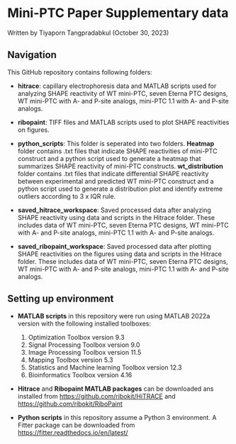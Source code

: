 # Mini-PTC Paper Supplementary data
Written by Tiyaporn Tangpradabkul (October 30, 2023)


## Navigation
This GitHub repository contains following folders:

* **hitrace**: capillary electrophoresis data and MATLAB scripts used for analyzing SHAPE reactivity of WT mini-PTC, seven Eterna PTC designs, WT mini-PTC with A- and P-site analogs, mini-PTC 1.1 with A- and P-site analogs.

* **ribopaint**: TIFF files and MATLAB scripts used to plot SHAPE reactivities on figures.

* **python_scripts**: This folder is seperated into two folders. **Heatmap** folder contains .txt files that indicate SHAPE reactivities of mini-PTC construct and a python script used to generate a heatmap that summarizes SHAPE reactivity of mini-PTC constructs. **wt_distribution** folder contains .txt files that indicate differential SHAPE reactivity between experimental and predicted WT mini-PTC construct and a python script used to generate a distribution plot and identify extreme outliers according to 3 x IQR rule.

* **saved_hitrace_workspace**: Saved processed data after analyzing SHAPE reactivity using data and scripts in the Hitrace folder. These includes data of WT mini-PTC, seven Eterna PTC designs, WT mini-PTC with A- and P-site analogs, mini-PTC 1.1 with A- and P-site analogs. 

* **saved_ribopaint_workspace**: Saved processed data after plotting SHAPE reactivities on the figures using data and scripts in the Hitrace folder. These includes data of WT mini-PTC, seven Eterna PTC designs, WT mini-PTC with A- and P-site analogs, mini-PTC 1.1 with A- and P-site analogs. 


## Setting up environment
* **MATLAB scripts** in this repository were run using MATLAB 2022a version with the following installed toolboxes:
   1. Optimization Toolbox version 9.3
   2. Signal Processing Toolbox version 9.0
   3. Image Processing Toolbox version 11.5
   4. Mapping Toolbox version 5.3
   5. Statistics and Machine learning Toolbox version 12.3
   6. Bioinformatics Toolbox version 4.16

* **Hitrace** and **Ribopaint MATLAB packages** can be downloaded ans installed from https://github.com/ribokit/HiTRACE and https://github.com/ribokit/RiboPaint 
   
* **Python scripts** in this repository assume a Python 3 environment. A Fitter package can be downloaded from https://fitter.readthedocs.io/en/latest/
